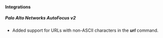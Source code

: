 
#### Integrations
##### Palo Alto Networks AutoFocus v2
- Added support for URLs with non-ASCII characters in the ***url*** command.